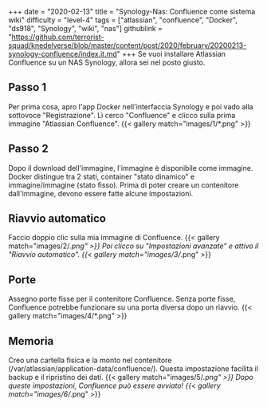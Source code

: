 +++
date = "2020-02-13"
title = "Synology-Nas: Confluence come sistema wiki"
difficulty = "level-4"
tags = ["atlassian", "confluence", "Docker", "ds918", "Synology", "wiki", "nas"]
githublink = "https://github.com/terrorist-squad/knedelverse/blob/master/content/post/2020/february/20200213-synology-confluence/index.it.md"
+++
Se vuoi installare Atlassian Confluence su un NAS Synology, allora sei nel posto giusto.
## Passo 1
Per prima cosa, apro l'app Docker nell'interfaccia Synology e poi vado alla sottovoce "Registrazione". Lì cerco "Confluence" e clicco sulla prima immagine "Atlassian Confluence".
{{< gallery match="images/1/*.png" >}}

## Passo 2
Dopo il download dell'immagine, l'immagine è disponibile come immagine. Docker distingue tra 2 stati, container "stato dinamico" e immagine/immagine (stato fisso). Prima di poter creare un contenitore dall'immagine, devono essere fatte alcune impostazioni.
## Riavvio automatico
Faccio doppio clic sulla mia immagine di Confluence.
{{< gallery match="images/2/*.png" >}}
Poi clicco su "Impostazioni avanzate" e attivo il "Riavvio automatico".
{{< gallery match="images/3/*.png" >}}

## Porte
Assegno porte fisse per il contenitore Confluence. Senza porte fisse, Confluence potrebbe funzionare su una porta diversa dopo un riavvio.
{{< gallery match="images/4/*.png" >}}

## Memoria
Creo una cartella fisica e la monto nel contenitore (/var/atlassian/application-data/confluence/). Questa impostazione facilita il backup e il ripristino dei dati.
{{< gallery match="images/5/*.png" >}}
Dopo queste impostazioni, Confluence può essere avviato!
{{< gallery match="images/6/*.png" >}}